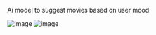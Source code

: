 Ai model to suggest movies based on user mood

![image](https://github.com/user-attachments/assets/416ca2dc-702a-4220-98c9-ef45ddddc17f)
![image](https://github.com/user-attachments/assets/a64d5f0c-482a-4367-9ec2-e59fea01ebdc)
